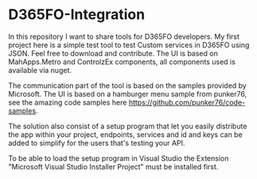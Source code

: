 # D365FO-Integration

In this repository I want to share tools for D365FO developers. My first project here is a simple test tool to test Custom services in D365FO using JSON. Feel free to download and contribute. The UI is based on MahApps.Metro and ControlzEx components, all components used is available via nuget.

The communication part of the tool is based on the samples provided by Microsoft. The UI is based on a hamburger menu sample from punker76, see the amazing code samples here https://github.com/punker76/code-samples.

The solution also consist of a setup program that let you easily distribute the app within your project, endpoints, services and id and keys can be added to simplify for the users that's testing your API.

To be able to load the setup program in Visual Studio the Extension "Microsoft Visual Studio Installer Project" must be installed first.
